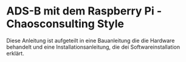 # ADS-B mit dem Raspberry Pi - Chaosconsulting Style

Diese Anleitung ist aufgeteilt in eine Bauanleitung die die Hardware behandelt und eine Installationsanleitung, die dei Softwareinstallation erklärt.
